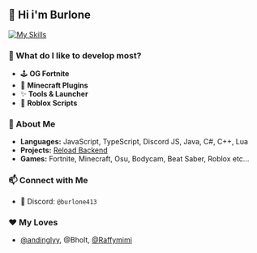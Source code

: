 ## 👋 Hi i'm Burlone

[![My Skills](https://skillicons.dev/icons?i=github,js,ts,discord,discordjs,java,cs,cpp,vscode)](https://skillicons.dev)

### 👀 What do I like to develop most?  
- 🕹️ **OG Fortnite**  
- 🧨 **Minecraft Plugins**
- ✨ **Tools & Launcher**
- 🎁 **Roblox Scripts**

### 🧐 About Me
- **Languages:** JavaScript, TypeScript, Discord JS, Java, C#, C++, Lua
- **Projects:** [Reload Backend](https://github.com/Project-Reload/Reload-Backend)
- **Games:** Fortnite, Minecraft, Osu, Bodycam, Beat Saber, Roblox etc...

### 📫 Connect with Me  
- 💬 Discord: `@burlone413`

### ❤ My Loves
- [@andinglyy](https://github.com/ItzAndingly), @Bholt, [@Raffymimi](https://github.com/raffymimii)
